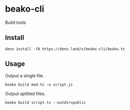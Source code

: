 # beako-cli
Build tools

## Install

```shell
deno install -fA https://deno.land/x/beako-cli/beako.ts
```

## Usage

Output a single file.

```shell
beako build mod.ts -o script.js
```

Output splitted files.

```shell
beako build script.ts --outdir=public
```
